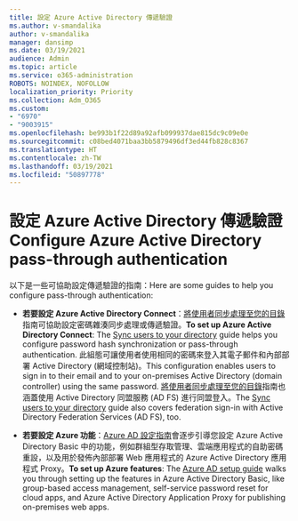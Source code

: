 ```yaml
---
title: 設定 Azure Active Directory 傳遞驗證
ms.author: v-smandalika
author: v-smandalika
manager: dansimp
ms.date: 03/19/2021
audience: Admin
ms.topic: article
ms.service: o365-administration
ROBOTS: NOINDEX, NOFOLLOW
localization_priority: Priority
ms.collection: Adm_O365
ms.custom:
- "6970"
- "9003915"
ms.openlocfilehash: be993b1f22d89a92afb099937dae815dc9c09e0e
ms.sourcegitcommit: c08bed4071baa3bb5879496df3ed44fb828c8367
ms.translationtype: HT
ms.contentlocale: zh-TW
ms.lasthandoff: 03/19/2021
ms.locfileid: "50897778"
---
```

# <a name="configure-azure-active-directory-pass-through-authentication"></a><span data-ttu-id="562df-102">設定 Azure Active Directory 傳遞驗證</span><span class="sxs-lookup"><span data-stu-id="562df-102">Configure Azure Active Directory pass-through authentication</span></span>

<span data-ttu-id="562df-103">以下是一些可協助設定傳遞驗證的指南：</span><span class="sxs-lookup"><span data-stu-id="562df-103">Here are some guides to help you configure pass-through authentication:</span></span>

- <span data-ttu-id="562df-104">**若要設定 Azure Active Directory Connect**：[將使用者同步處理至您的目錄](https://admin.microsoft.com/AdminPortal/Home)指南可協助設定密碼雜湊同步處理或傳遞驗證。</span><span class="sxs-lookup"><span data-stu-id="562df-104">**To set up Azure Active Directory Connect**: The [Sync users to your directory](https://admin.microsoft.com/AdminPortal/Home) guide helps you configure password hash synchronization or pass-through authentication.</span></span> <span data-ttu-id="562df-105">此組態可讓使用者使用相同的密碼來登入其電子郵件和內部部署 Active Directory (網域控制站)。</span><span class="sxs-lookup"><span data-stu-id="562df-105">This configuration enables users to sign in to their email and to your on-premises Active Directory (domain controller) using the same password.</span></span>  <span data-ttu-id="562df-106">[將使用者同步處理至您的目錄](https://admin.microsoft.com/AdminPortal/Home)指南也涵蓋使用 Active Directory 同盟服務 (AD FS) 進行同盟登入。</span><span class="sxs-lookup"><span data-stu-id="562df-106">The [Sync users to your directory](https://admin.microsoft.com/AdminPortal/Home) guide also covers federation sign-in with Active Directory Federation Services (AD FS), too.</span></span>

- <span data-ttu-id="562df-107">**若要設定 Azure 功能**：[Azure AD 設定指南](https://admin.microsoft.com/adminportal/home#/modernonboarding/azureadsetup)會逐步引導您設定 Azure Active Directory Basic 中的功能，例如群組型存取管理、雲端應用程式的自助密碼重設，以及用於發佈內部部署 Web 應用程式的 Azure Active Directory 應用程式 Proxy。</span><span class="sxs-lookup"><span data-stu-id="562df-107">**To set up Azure features**: The [Azure AD setup guide](https://admin.microsoft.com/adminportal/home#/modernonboarding/azureadsetup) walks you through setting up the features in Azure Active Directory Basic, like group-based access management, self-service password reset for cloud apps, and Azure Active Directory Application Proxy for publishing on-premises web apps.</span></span>


